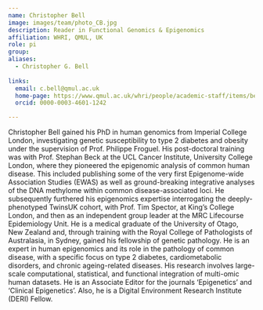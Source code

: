 ```yaml
---
name: Christopher Bell
image: images/team/photo_CB.jpg
description: Reader in Functional Genomics & Epigenomics
affiliation: WHRI, QMUL, UK
role: pi
group:
aliases:
  - Christopher G. Bell
  
links:
  email: c.bell@qmul.ac.uk
  home-page: https://www.qmul.ac.uk/whri/people/academic-staff/items/bellchristopher.html
  orcid: 0000-0003-4601-1242

---
```


Christopher Bell gained his PhD in human genomics from Imperial College London, investigating genetic susceptibility to type 2 diabetes and obesity under the supervision of Prof. Philippe Froguel. His post-doctoral training was with Prof. Stephan Beck at the UCL Cancer Institute, University College London, where they pioneered the epigenomic analysis of common human disease. This included publishing some of the very first Epigenome-wide Association Studies (EWAS) as well as ground-breaking integrative analyses of the DNA methylome within common disease-associated loci. He subsequently furthered his epigenomics expertise interrogating the deeply-phenotyped TwinsUK cohort, with Prof. Tim Spector, at King’s College London, and then as an independent group leader at the MRC Lifecourse Epidemiology Unit. He is a medical graduate of the University of Otago, New Zealand and, through training with the Royal College of Pathologists of Australasia, in Sydney, gained his fellowship of genetic pathology. 
He is an expert in human epigenomics and its role in the pathology of common disease, with a specific focus on type 2 diabetes, cardiometabolic disorders, and chronic ageing-related diseases. His research involves large-scale computational, statistical, and functional integration of multi-omic human datasets.
He is an Associate Editor for the journals ‘Epigenetics’ and ‘Clinical Epigenetics’. Also, he is a Digital Environment Research Institute (DERI) Fellow.

